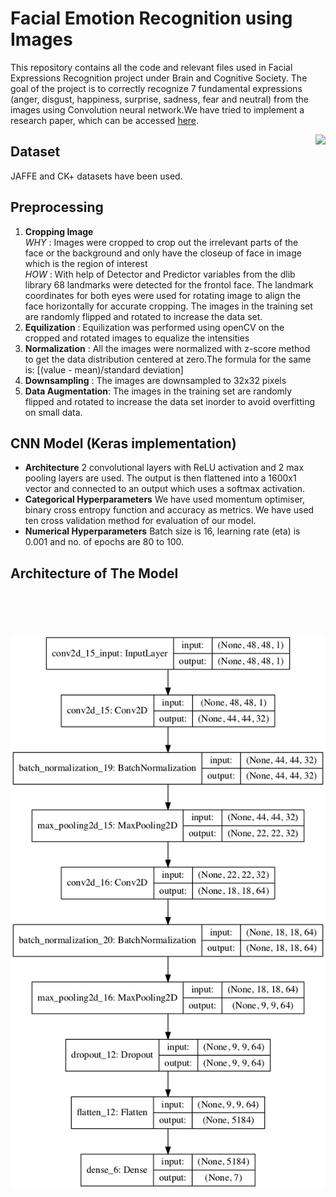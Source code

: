 # Facial Emotion Recognition using Images 
This repository contains all the code and relevant files used in Facial Expressions Recognition project under Brain and Cognitive Society. The goal of the project is to correctly recognize 7 fundamental expressions (anger, disgust, happiness, surprise, sadness, fear and neutral) from the images using Convolution neural network.We have tried to implement a research paper, which can be accessed [here](https://drive.google.com/open?id=1qMUhEFLUEuJlHO5SKjULNYfSS25ZSw4a). 

<img align="right" height="800" src="https://user-images.githubusercontent.com/68155715/87231592-fe4b0080-c3d5-11ea-8dfc-d973a2d8b5ab.jpg">

## Dataset
JAFFE and CK+ datasets have been used.

## Preprocessing

1. **Cropping Image** <br/>
_WHY_ : Images were cropped to crop out the irrelevant parts of the face or the background and only have the closeup of face in image which is the region of interest\
_HOW_ : With help of Detector and Predictor variables from the dlib library 68 landmarks were detected for the frontol face. The landmark coordinates for both eyes were used  for rotating image to align the face horizontally for accurate cropping. The images in the training set are randomly flipped and rotated to increase the data set.
1. **Equilization** : Equilization was performed using openCV on the cropped and rotated images to equalize the intensities
1. **Normalization** : All the images were normalized with z-score method to get the data distribution centered at zero.The formula for the same is:
[(value - mean)/standard deviation]
1. **Downsampling** : The images are downsampled to 32x32 pixels 
1. **Data Augmentation**: The images in the training set are randomly flipped and rotated to increase the data set inorder to avoid overfitting on small data.


## CNN Model (Keras implementation)
* **Architecture** 2 convolutional layers with ReLU activation and 2 max pooling layers are used. The output is then flattened into a 1600x1 vector and connected to an output which uses a softmax activation.
* **Categorical Hyperparameters** We have used momentum optimiser, binary cross entropy function and accuracy as metrics. We have used ten cross validation method for evaluation of our model.
* **Numerical Hyperparameters**
Batch size is 16, learning rate (eta) is 0.001 and no. of epochs are 80 to 100.

## Architecture of The Model
![Alt text](model.png?raw=true "Title")


